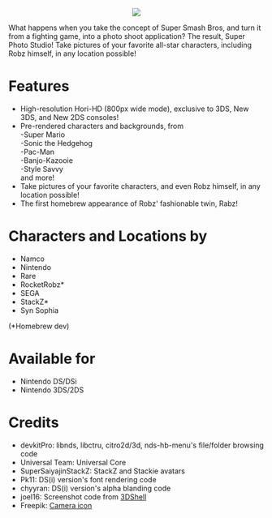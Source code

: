 <p align="center">
 <img src="https://github.com/RocketRobz/SuperPhotoStudio/blob/master/resources/title.png"><br>
</p>
What happens when you take the concept of Super Smash Bros, and turn it from a fighting game, into a photo shoot application?     
The result, Super Photo Studio! Take pictures of your favorite all-star characters, including Robz himself, in any location possible!

# Features

* High-resolution Hori-HD (800px wide mode), exclusive to 3DS, New 3DS, and New 2DS consoles!
* Pre-rendered characters and backgrounds, from     
-Super Mario     
-Sonic the Hedgehog     
-Pac-Man     
-Banjo-Kazooie        
-Style Savvy     
and more!
* Take pictures of your favorite characters, and even Robz himself, in any location possible!
* The first homebrew appearance of Robz' fashionable twin, Rabz!     

# Characters and Locations by
* Namco
* Nintendo
* Rare
* RocketRobz*
* SEGA
* StackZ*
* Syn Sophia

(*Homebrew dev)

# Available for
* Nintendo DS/DSi
* Nintendo 3DS/2DS

# Credits
* devkitPro: libnds, libctru, citro2d/3d, nds-hb-menu's file/folder browsing code
* Universal Team: Universal Core
* SuperSaiyajinStackZ: StackZ and Stackie avatars
* Pk11: DS(i) version's font rendering code
* chyyran: DS(i) version's alpha blanding code
* joel16: Screenshot code from [3DShell](https://github.com/joel16/3DShell)
* Freepik: [Camera icon](https://www.flaticon.com/free-icon/camera_2965705?term=camera&page=1&position=12)
